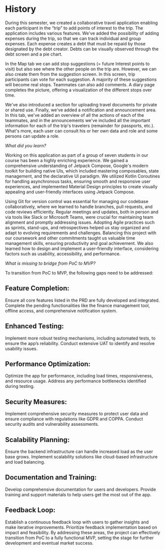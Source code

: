 # History

During this semester, we created a collaborative travel application enabling each participant in the “trip” to add points of interest to the trip. The application includes various features.
We've added the possibility of adding expenses during the trip, so that we can track individual and group expenses. Each expense creates a debt that must be repaid by those designated by the debt creator. Debts can be visually observed through the debt screen and a pie chart. 

In the Map tab we can add stop suggestions (= future Interest points to visit) but also see where the other people on the trip are. However, we can also create them from the suggestion screen. In this screen, trip participants can vote for each suggestion. A majority of these suggestions will become real stops. Teammates can also add comments. A diary page completes the picture, offering a visualization of the different stops over time.

We've also introduced a section for uploading travel documents for private or shared use.
Finally, we've added a notification and announcement area. In this tab, we've added an overview of all the actions of each of the teammates, and in the announcements we've included all the important information for each of the trip's travelers (remainder for passports, etc.). What's more, each user can consult his or her own data and role and some persons can update a role.


*What did you learn?*

Working on this application as part of a group of seven students in our course has been a highly enriching experience. We gained a comprehensive understanding of Jetpack Compose, Google's modern toolkit for building native UIs, which included mastering composables, state management, and the declarative UI paradigm. We utilized Kotlin Coroutines for handling asynchronous tasks, ensuring smooth and responsive user experiences, and implemented Material Design principles to create visually appealing and user-friendly interfaces using Jetpack Compose.

Using Git for version control was essential for managing our codebase collaboratively, where we learned to handle branches, pull requests, and code reviews efficiently. Regular meetings and updates, both in person and via tools like Slack or Microsoft Teams, were crucial for maintaining team alignment and promptly addressing issues. Adopting Agile practices such as sprints, stand-ups, and retrospectives helped us stay organized and adapt to evolving requirements and challenges. Balancing this project with our coursework and other commitments taught us valuable time management skills, ensuring productivity and goal achievement. We also learned how to design and implement a user-friendly interface, considering factors such as usability, accessibility, and performance.

*What is missing to bridge from PoC to MVP?*

To transition from PoC to MVP, the following gaps need to be addressed:

## Feature Completion:

Ensure all core features listed in the PRD are fully developed and integrated.
Complete the pending functionalities like the finance management tool, offline access, and comprehensive notification system.

## Enhanced Testing:

Implement more robust testing mechanisms, including automated tests, to ensure the app’s reliability.
Conduct extensive UAT to identify and resolve usability issues.

## Performance Optimization:

Optimize the app for performance, including load times, responsiveness, and resource usage.
Address any performance bottlenecks identified during testing.

## Security Measures:

Implement comprehensive security measures to protect user data and ensure compliance with regulations like GDPR and COPPA.
Conduct security audits and vulnerability assessments.

## Scalability Planning:

Ensure the backend infrastructure can handle increased load as the user base grows.
Implement scalability solutions like cloud-based infrastructure and load balancing.

## Documentation and Training:

Develop comprehensive documentation for users and developers.
Provide training and support materials to help users get the most out of the app.

## Feedback Loop:

Establish a continuous feedback loop with users to gather insights and make iterative improvements.
Prioritize feedback implementation based on impact and feasibility.
By addressing these areas, the project can effectively transition from PoC to a fully functional MVP, setting the stage for further development and eventual market success.

